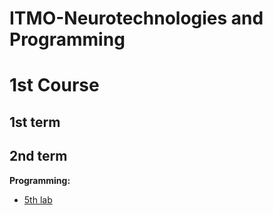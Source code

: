 # ITMO-Neurotechnologies and Programming
# 1st Course
## 1st term

## 2nd term
<b>Programming:</b>
- [5th lab](https://github.com/ArseniiKarov/lab5Prog)
